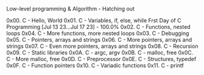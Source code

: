 Low-level programming & Algorithm - Hatching out

0x00. C - Hello, World
0x01. C - Variables, if, else, while
Frst Day of C Programming [Jul 13 23...Jul 17 23] - 100.0%
0x02. C - Functions, nested loops
0x04. C - More functions, more nested loops
0x03. C - Debugging
0x05. C - Pointers, arrays and strings
0x06. C - More pointers, arrays and strings 
0x07. C - Even more pointers, arrays and strings
0x08. C - Recursion
0x09. C - Static libraries
0x0A. C - argc, argv
0x0B. C - malloc, free
0x0C. C - More malloc, free
0x0D. C - Preprocessor
0x0E. C - Structures, typedef
0x0F. C - Function pointers
0x10. C - Variadic functions
0x11. C - printf
